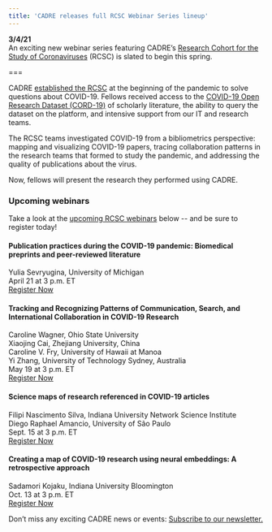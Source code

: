 ```yaml
---
title: 'CADRE releases full RCSC Webinar Series lineup'
---
```


**3/4/21**  
An exciting new webinar series featuring CADRE’s [Research Cohort for the Study of Coronaviruses](https://cadre.iu.edu/work-with-us/rcsc-program) (RCSC) is slated to begin this spring.

===

CADRE [established the RCSC](https://cadre.iu.edu/news-and-events/news/cadre-welcomes-researchers-into-its-research-cohort-for-the-study-of-coronaviruses) at the beginning of the pandemic to solve questions about COVID-19. Fellows received access to the [COVID-19 Open Research Dataset (CORD-19)](https://www.kaggle.com/allen-institute-for-ai/CORD-19-research-challenge) of scholarly literature, the ability to query the dataset on the platform, and intensive support from our IT and research teams.

The RCSC teams investigated COVID-19 from a bibliometrics perspective: mapping and visualizing COVID-19 papers, tracing collaboration patterns in the research teams that formed to study the pandemic, and addressing the quality of publications about the virus.

Now, fellows will present the research they performed using CADRE.

### Upcoming webinars
Take a look at the [upcoming RCSC webinars](https://cadre.iu.edu/news-and-events/events) below -- and be sure to register today! 

#### Publication practices during the COVID-19 pandemic: Biomedical preprints and peer-reviewed literature
Yulia Sevryugina, University of Michigan  
April 21 at 3 p.m. ET  
[Register Now](https://cadre.iu.edu/news-and-events/events/rcsc-webinar-series-study-of-pandemic-publishing-how-scholarly-literature-is-affected-by-covid-19-pandemic)

#### Tracking and Recognizing Patterns of Communication, Search, and International Collaboration in COVID-19 Research
Caroline Wagner, Ohio State University  
Xiaojing Cai, Zhejiang University, China  
Caroline V. Fry, University of Hawaii at Manoa  
Yi Zhang, University of Technology Sydney, Australia  
May 19 at 3 p.m. ET  
[Register Now](https://cadre.iu.edu/news-and-events/events/rcsc-webinar-series-tracking-and-recognizing-patterns-of-communication-search-and-international-collaboration-in-covid-19-research)

#### Science maps of research referenced in COVID-19 articles
Filipi Nascimento Silva, Indiana University Network Science Institute  
Diego Raphael Amancio, University of São Paulo  
Sept. 15 at 3 p.m. ET  
[Register Now](https://cadre.iu.edu/news-and-events/events/rcsc-webinar-series-science-maps-of-research-referenced-in-covid-19-articles)

#### Creating a map of COVID-19 research using neural embeddings: A retrospective approach
Sadamori Kojaku, Indiana University Bloomington  
Oct. 13 at 3 p.m. ET  
[Register Now](https://cadre.iu.edu/news-and-events/events/rcsc-webinar-series-creating-a-map-of-covid-19-research-using-neural-embeddings-a-retrospective-approach)

Don’t miss any exciting CADRE news or events: [Subscribe to our newsletter.](https://cadre.iu.edu/news-and-events)
